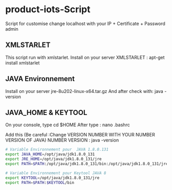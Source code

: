 # product-iots-Script
Script for customise change localhost with your IP + Certificate + Password admin

## XMLSTARLET
This script run with xmlstarlet. Install on your server XMLSTARLET : apt-get install xmlstarlet

## JAVA Environnement
Install on your server jre-8u202-linux-x64.tar.gz
And after check with: java -version

## JAVA_HOME & KEYTOOL
On your console, type cd $HOME
After type : nano .bashrc

Add this (Be careful :Change VERSION NUMBER WITH YOUR NUMBER VERSION OF JAVA) 
NUMBER VERSION : java -version

```sh
# Variable Environnement pour  JAVA 1.8.0.131
export JAVA_HOME=/opt/java/jdk1.8.0_131
export JRE_HOME=/opt/java/jdk1.8.0_131/jre
export PATH=$PATH:/opt/java/jdk1.8.0_131/bin:/opt/java/jdk1.8.0_131/jre/bin

# Variable Environnement pour Keytool JAVA 8
export KEYTOOL=/opt/java/jdk1.8.0_131/jre
export PATH=$PATH:$KEYTOOL/bin
```
